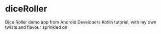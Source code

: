 # diceRoller
Dice Roller demo app from Android Developers Kotlin tutorial, with my own twists and flavour sprinkled on
